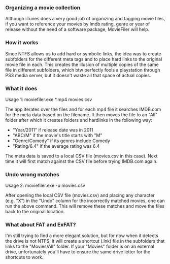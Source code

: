 ### Organizing a movie collection

Although iTunes does a very good job of organizing and tagging movie files, if you want to reference your movies by Imdb rating, genre or year of release without the need of a software package, MovieFiler will help.

### How it works

Since NTFS allows us to add hard or symbolic links, the idea was to create subfolders for the different meta tags and to place hard links to the original movie file in each. This creates the illusion of multiple copies of the same file in different subfolders, which btw perfectly fools a playstation through PS3 media server, but it doesn't waste all that space of actual copies.

### What it does

Usage 1: 
	moviefiler.exe *.mp4 movies.csv


The app iterates over the files and for each mp4 file it searches IMDB.com for the meta data based on the filename. It then moves the file to an "All" folder after which it creates folders and hardlinks in the following way:

- "Year/2011" if release date was in 2011
- "ABC/M" if the movie's title starts with "M"
- "Genre/Comedy" if its genres include Comedy
- "Rating/6.4" if the average rating was 6.4

The meta data is saved to a local CSV file (movies.csv in this case). Next time it will first match against the CSV file before trying IMDB.com again. 

### Undo wrong matches

Usage 2:
	moviefiler.exe -u movies.csv

After opening the local CSV file (movies.csv) and placing any character (e.g. "X") in the "Undo" column for the incorrectly matched movies, one can run the above command. This will remove these matches and move the files back to the original location.

### What about FAT and ExFAT?

I'm still trying to find a more elegant solution, but for now when it detects the drive is not NTFS, it will create a shortcut (.lnk) file in the subfolders that links to the "Movies/All" folder. If your "Movies" folder is on an external drive, unfortunately you'll have to ensure the same drive letter for the shortcuts to work.